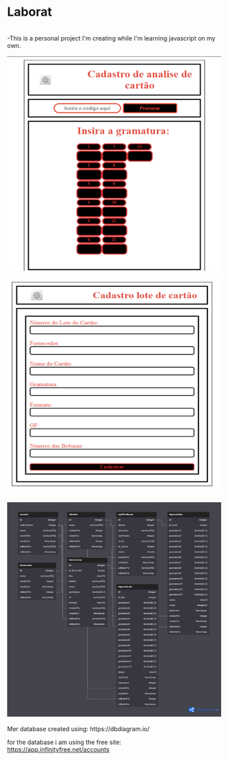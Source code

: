 # Laborat
<br>
-This is a personal project I'm creating while I'm learning javascript on my own.<br>


<div>
  <br>
  <img src="https://github.com/kakoch/Laborat/blob/sistema/scren_Cad_analise.png" target="_blank" width="500px" height= "500px" title="Pagina Cadastro de analise">
</div>
<div>
  <br>
  <img src="https://github.com/kakoch/Laborat/blob/sistema/scren_Cad_lote.png" target="_blank" width="500px" height= "500px" title="Pagina Cadastro de lotes">
</div>
<div>
  <br>
  <img src="https://github.com/kakoch/Laborat/blob/sistema/laboratImgSql.png" target="_blank" width="500px" height= "500px" title="MER SQL">
</div>
<br>
Mer database created using:
https://dbdiagram.io/

for the database i am using the free site:
https://app.infinityfree.net/accounts
